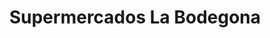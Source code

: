 ---
title: "Supermercados La Bodegona"
url: /zona-7/supermercados-la-bodegona/
shop: supermercado
---